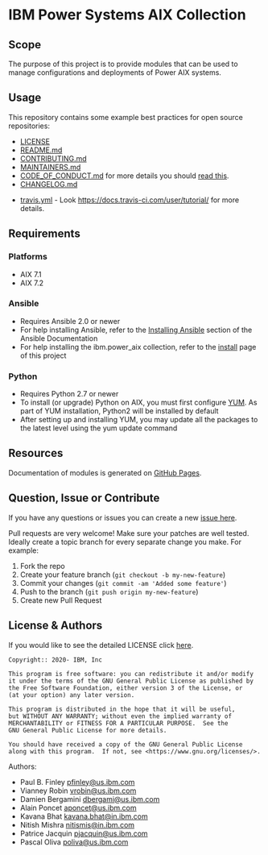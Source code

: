 <!-- This should be the location of the title of the repository, normally the short name -->
# IBM Power Systems AIX Collection

<!-- Build Status, is a great thing to have at the top of your repository, it shows that you take your CI/CD as first class citizens -->
<!-- [![Build Status](https://travis-ci.org/jjasghar/ibm-cloud-cli.svg?branch=master)](https://travis-ci.org/jjasghar/ibm-cloud-cli) -->

<!-- Not always needed, but a scope helps the user understand in a short sentence like below, why this repo exists -->
## Scope

The purpose of this project is to provide modules that can be used to manage configurations and deployments of Power AIX systems.

<!-- A more detailed Usage or detailed explanation of the repository here -->
## Usage

This repository contains some example best practices for open source repositories:

* [LICENSE](LICENSE)
* [README.md](README.md)
* [CONTRIBUTING.md](CONTRIBUTING.md)
* [MAINTAINERS.md](MAINTAINERS.md)
* [CODE_OF_CONDUCT.md](CODE_OF_CONDUCT.md) for more details you should [read this][coc].
* [CHANGELOG.md](CHANGELOG.md)
<!-- A Changelog allows you to track major changes and things that happen, https://github.com/github-changelog-generator/github-changelog-generator can help automate the process -->

<!-- The following are OPTIONAL, but strongly suggested to have in your repository. -->
* [travis.yml](.travis.yml) - Look https://docs.travis-ci.com/user/tutorial/ for more details.


<!-- A notes section is useful for anything that isn't covered in the Usage or Scope. Like what we have below. -->
<!-- ## Notes -->
## Requirements

### Platforms

- AIX 7.1
- AIX 7.2

### Ansible

- Requires Ansible 2.0 or newer
- For help installing Ansible, refer to the [Installing Ansible] section of the Ansible Documentation
- For help installing the ibm.power_aix collection, refer to the [install](docs/source/installation.rst) page of this project

### Python

- Requires Python 2.7 or newer
- To install (or upgrade) Python on AIX, you must first configure [YUM].  As part of YUM installation, Python2 will be installed by default
- After setting up and installing YUM, you may update all the packages to the latest level using the yum update command

## Resources

Documentation of modules is generated on [GitHub Pages][pages].

## Question, Issue or Contribute

<!-- Questions can be useful but optional, this gives you a place to say, "This is how to contact this project maintainers or create PRs -->
If you have any questions or issues you can create a new [issue here][issues].

Pull requests are very welcome! Make sure your patches are well tested.
Ideally create a topic branch for every separate change you make. For
example:

1. Fork the repo
2. Create your feature branch (`git checkout -b my-new-feature`)
3. Commit your changes (`git commit -am 'Added some feature'`)
4. Push to the branch (`git push origin my-new-feature`)
5. Create new Pull Request

<!-- License and Authors is optional here, but gives you the ability to highlight who is involed in the project -->
## License & Authors

If you would like to see the detailed LICENSE click [here](LICENSE).

```text
Copyright:: 2020- IBM, Inc

This program is free software: you can redistribute it and/or modify
it under the terms of the GNU General Public License as published by
the Free Software Foundation, either version 3 of the License, or
(at your option) any later version.

This program is distributed in the hope that it will be useful,
but WITHOUT ANY WARRANTY; without even the implied warranty of
MERCHANTABILITY or FITNESS FOR A PARTICULAR PURPOSE.  See the
GNU General Public License for more details.

You should have received a copy of the GNU General Public License
along with this program.  If not, see <https://www.gnu.org/licenses/>.
```

Authors:
- Paul B. Finley <pfinley@us.ibm.com>
- Vianney Robin <vrobin@us.ibm.com>
- Damien Bergamini <dbergami@us.ibm.com>
- Alain Poncet <aponcet@us.ibm.com>
- Kavana Bhat <kavana.bhat@in.ibm.com>
- Nitish Mishra <nitismis@in.ibm.com>
- Patrice Jacquin <pjacquin@us.ibm.com>
- Pascal Oliva <poliva@us.ibm.com>

[coc]: https://help.github.com/en/github/building-a-strong-community/adding-a-code-of-conduct-to-your-project
[issues]: https://github.com/IBM/ansible-power-aix/issues/new
[YUM]: https://developer.ibm.com/articles/configure-yum-on-aix/
[pages]: https://ansible-aix.github.io/ansible-power-aix/
[Installing Ansible]: https://docs.ansible.com/ansible/latest/installation_guide/intro_installation.html
